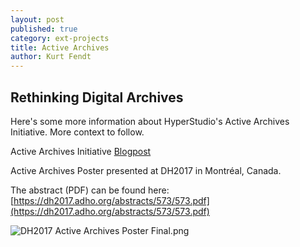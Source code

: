 ```yaml
---
layout: post
published: true
category: ext-projects
title: Active Archives
author: Kurt Fendt
---
```

## Rethinking Digital Archives

Here's some more information about HyperStudio's Active Archives Initiative. More context to follow.

Active Archives Initiative [Blogpost](http://hyperstudio.mit.edu/blog/blog-research/introducing-the-active-archives-initiative-making-stories-within-the-archive/)

Active Archives Poster presented at DH2017 in Montréal, Canada.

The abstract (PDF) can be found here: [https://dh2017.adho.org/abstracts/573/573.pdf](https://dh2017.adho.org/abstracts/573/573.pdf)

![DH2017 Active Archives Poster Final.png]({{site.baseurl}}/assets/DH2017ActiveArchivesPoster.png)


